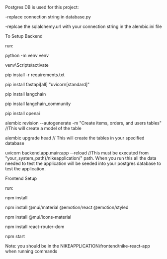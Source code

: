 Postgres DB is used for this project:

-replace connection string in database.py

-replcae the sqlalchemy.url with your connection string in the alembic.ini file

To Setup Backend

run:

python -m venv venv

venv\Scripts\activate   	

pip install -r requirements.txt

pip install fastapi[all] "uvicorn[standard]"  

pip install langchain

pip install langchain_community

pip install openai

alembic revision --autogenerate -m "Create items, orders, and users tables" //This will create a model of the table  

alembic upgrade head // This will create the tables in your specified database

uvicorn backend.app.main:app --reload  //This must be executed from "your_system_path}/nikeapplication/" path. When you run this all the data needed to test the application will be seeded into your postgres database to test the application. 

Frontend Setup

run:

npm install

npm install @mui/material @emotion/react @emotion/styled   

npm install @mui/icons-material  

npm install react-router-dom   

npm start 

Note: you should be in the NIKEAPPLICATION\frontend\nike-react-app when running commands
